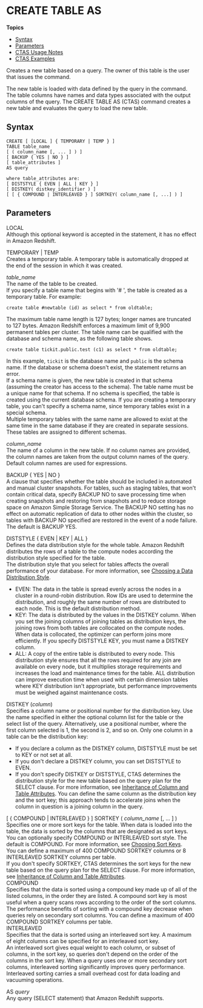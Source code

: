 # CREATE TABLE AS<a name="r_CREATE_TABLE_AS"></a>

**Topics**
+ [Syntax](#r_CREATE_TABLE_AS-synopsis)
+ [Parameters](#r_CREATE_TABLE_AS-parameters)
+ [CTAS Usage Notes](r_CTAS_usage_notes.md)
+ [CTAS Examples](r_CTAS_examples.md)

Creates a new table based on a query\. The owner of this table is the user that issues the command\.

The new table is loaded with data defined by the query in the command\. The table columns have names and data types associated with the output columns of the query\. The CREATE TABLE AS \(CTAS\) command creates a new table and evaluates the query to load the new table\.

## Syntax<a name="r_CREATE_TABLE_AS-synopsis"></a>

```
CREATE [ [LOCAL ] { TEMPORARY | TEMP } ]
TABLE table_name     
[ ( column_name [, ... ] ) ]
[ BACKUP { YES | NO } ]
[ table_attributes ]   
AS query 

where table_attributes are:  
[ DISTSTYLE { EVEN | ALL | KEY } ]
[ DISTKEY( distkey_identifier ) ]
[ [ { COMPOUND | INTERLEAVED } ] SORTKEY( column_name [, ...] ) ]
```

## Parameters<a name="r_CREATE_TABLE_AS-parameters"></a>

LOCAL   
Although this optional keyword is accepted in the statement, it has no effect in Amazon Redshift\.

TEMPORARY \| TEMP   
Creates a temporary table\. A temporary table is automatically dropped at the end of the session in which it was created\.

 *table\_name*   
The name of the table to be created\.  
If you specify a table name that begins with '\# ', the table is created as a temporary table\. For example:  

```
create table #newtable (id) as select * from oldtable;
```
The maximum table name length is 127 bytes; longer names are truncated to 127 bytes\. Amazon Redshift enforces a maximum limit of 9,900 permanent tables per cluster\. The table name can be qualified with the database and schema name, as the following table shows\.  

```
create table tickit.public.test (c1) as select * from oldtable;
```
In this example, `tickit` is the database name and `public` is the schema name\. If the database or schema doesn't exist, the statement returns an error\.  
If a schema name is given, the new table is created in that schema \(assuming the creator has access to the schema\)\. The table name must be a unique name for that schema\. If no schema is specified, the table is created using the current database schema\. If you are creating a temporary table, you can't specify a schema name, since temporary tables exist in a special schema\.  
Multiple temporary tables with the same name are allowed to exist at the same time in the same database if they are created in separate sessions\. These tables are assigned to different schemas\.

 *column\_name*   
The name of a column in the new table\. If no column names are provided, the column names are taken from the output column names of the query\. Default column names are used for expressions\.

BACKUP \{ YES \| NO \}   
A clause that specifies whether the table should be included in automated and manual cluster snapshots\. For tables, such as staging tables, that won't contain critical data, specify BACKUP NO to save processing time when creating snapshots and restoring from snapshots and to reduce storage space on Amazon Simple Storage Service\. The BACKUP NO setting has no effect on automatic replication of data to other nodes within the cluster, so tables with BACKUP NO specified are restored in the event of a node failure\. The default is BACKUP YES\.

DISTSTYLE \{ EVEN \| KEY \| ALL \}  
Defines the data distribution style for the whole table\. Amazon Redshift distributes the rows of a table to the compute nodes according the distribution style specified for the table\.  
The distribution style that you select for tables affects the overall performance of your database\. For more information, see [Choosing a Data Distribution Style](t_Distributing_data.md)\.  
+ EVEN: The data in the table is spread evenly across the nodes in a cluster in a round\-robin distribution\. Row IDs are used to determine the distribution, and roughly the same number of rows are distributed to each node\. This is the default distribution method\.
+ KEY: The data is distributed by the values in the DISTKEY column\. When you set the joining columns of joining tables as distribution keys, the joining rows from both tables are collocated on the compute nodes\. When data is collocated, the optimizer can perform joins more efficiently\. If you specify DISTSTYLE KEY, you must name a DISTKEY column\.
+  ALL: A copy of the entire table is distributed to every node\. This distribution style ensures that all the rows required for any join are available on every node, but it multiplies storage requirements and increases the load and maintenance times for the table\. ALL distribution can improve execution time when used with certain dimension tables where KEY distribution isn't appropriate, but performance improvements must be weighed against maintenance costs\. 

DISTKEY \(*column*\)  
Specifies a column name or positional number for the distribution key\. Use the name specified in either the optional column list for the table or the select list of the query\. Alternatively, use a positional number, where the first column selected is 1, the second is 2, and so on\. Only one column in a table can be the distribution key:  
+ If you declare a column as the DISTKEY column, DISTSTYLE must be set to KEY or not set at all\.
+ If you don't declare a DISTKEY column, you can set DISTSTYLE to EVEN\.
+ If you don't specify DISTKEY or DISTSTYLE, CTAS determines the distribution style for the new table based on the query plan for the SELECT clause\. For more information, see [Inheritance of Column and Table Attributes](r_CTAS_usage_notes.md#r_CTAS_usage_notes-inheritance-of-column-and-table-attributes)\.
You can define the same column as the distribution key and the sort key; this approach tends to accelerate joins when the column in question is a joining column in the query\.

\[ \{ COMPOUND \| INTERLEAVED \} \] SORTKEY \( *column\_name* \[, \.\.\. \] \)  
Specifies one or more sort keys for the table\. When data is loaded into the table, the data is sorted by the columns that are designated as sort keys\.   
You can optionally specify COMPOUND or INTERLEAVED sort style\. The default is COMPOUND\. For more information, see [Choosing Sort Keys](t_Sorting_data.md)\.  
You can define a maximum of 400 COMPOUND SORTKEY columns or 8 INTERLEAVED SORTKEY columns per table\.   
If you don't specify SORTKEY, CTAS determines the sort keys for the new table based on the query plan for the SELECT clause\. For more information, see [Inheritance of Column and Table Attributes](r_CTAS_usage_notes.md#r_CTAS_usage_notes-inheritance-of-column-and-table-attributes)\.    
COMPOUND  
Specifies that the data is sorted using a compound key made up of all of the listed columns, in the order they are listed\. A compound sort key is most useful when a query scans rows according to the order of the sort columns\. The performance benefits of sorting with a compound key decrease when queries rely on secondary sort columns\. You can define a maximum of 400 COMPOUND SORTKEY columns per table\.   
INTERLEAVED  
Specifies that the data is sorted using an interleaved sort key\. A maximum of eight columns can be specified for an interleaved sort key\.   
An interleaved sort gives equal weight to each column, or subset of columns, in the sort key, so queries don't depend on the order of the columns in the sort key\. When a query uses one or more secondary sort columns, interleaved sorting significantly improves query performance\. Interleaved sorting carries a small overhead cost for data loading and vacuuming operations\. 

AS *query*   
Any query \(SELECT statement\) that Amazon Redshift supports\.
